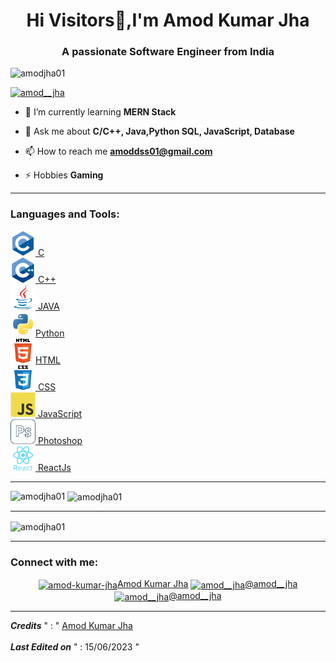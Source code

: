<h1 align="center" id="animationTarget">Hi Visitors👋,I'm Amod Kumar Jha</h1>
<h3 align="center">A passionate Software Engineer from India</h3>

<p align="left"> <img src="https://komarev.com/ghpvc/?username=amodjha01&label=Profile%20views&color=0e75b6&style=flat" alt="amodjha01" /> </p>

<p align="left"> <a href="https://twitter.com/amod__jha" target="blank"><img src="https://img.shields.io/twitter/follow/amod__jha?logo=twitter&style=for-the-badge" alt="amod__jha" /></a> </p>

- 🌱 I’m currently learning **MERN Stack**

- 💬 Ask me about **C/C++, Java,Python SQL, JavaScript, Database**

- 📫 How to reach me **amoddss01@gmail.com**

- ⚡ Hobbies **Gaming**


<hr>
<h3 align="left">Languages and Tools:</h3>
<p align="left"> 
  <a href="https://www.cprogramming.com/" target="_blank" rel="noreferrer"><img src="https://raw.githubusercontent.com/devicons/devicon/master/icons/c/c-original.svg" alt="c" width="40" height="40"/> C </a> <br>
  <a href="https://www.w3schools.com/cpp/" target="_blank" rel="noreferrer"> <img src="https://raw.githubusercontent.com/devicons/devicon/master/icons/cplusplus/cplusplus-original.svg" alt="cplusplus" width="40" height="40"/> C++</a> <br>
  <a href="https://www.java.com" target="_blank" rel="noreferrer"> <img src="https://raw.githubusercontent.com/devicons/devicon/master/icons/java/java-original.svg" alt="java" width="40" height="40"/> JAVA</a><br> 
   <a href="https://www.python.org" target="_blank" rel="noreferrer"> <img src="https://raw.githubusercontent.com/devicons/devicon/master/icons/python/python-original.svg" alt="python" width="40" height="40"/>Python </a> <br>
  <a href="https://www.w3.org/html/" target="_blank" rel="noreferrer"> <img src="https://raw.githubusercontent.com/devicons/devicon/master/icons/html5/html5-original-wordmark.svg" alt="html5" width="40" height="40"/>HTML </a> <br>
  <a href="https://www.w3schools.com/css/" target="_blank" rel="noreferrer"> <img src="https://raw.githubusercontent.com/devicons/devicon/master/icons/css3/css3-original-wordmark.svg" alt="css3" width="40" height="40"/> CSS </a> <br>
  <a href="https://developer.mozilla.org/en-US/docs/Web/JavaScript" target="_blank" rel="noreferrer"> <img src="https://raw.githubusercontent.com/devicons/devicon/master/icons/javascript/javascript-original.svg" alt="javascript" width="40" height="40"/> JavaScript</a> <br>  
  <a href="https://www.photoshop.com/en" target="_blank" rel="noreferrer"> <img src="https://raw.githubusercontent.com/devicons/devicon/master/icons/photoshop/photoshop-line.svg" alt="photoshop" width="40" height="40"/> Photoshop </a><br>
  <a href="https://reactjs.org/" target="_blank" rel="noreferrer"> <img src="https://raw.githubusercontent.com/devicons/devicon/master/icons/react/react-original-wordmark.svg" alt="react" width="40" height="40"/> ReactJs</a> </p>
          
<hr>
<p><img align="left" src="https://github-readme-stats.vercel.app/api/top-langs?username=amodjha01&show_icons=true&locale=en&layout=compact" alt="amodjha01" /></p>

<p>&nbsp;<img align="center" src="https://github-readme-stats.vercel.app/api?username=amodjha01&show_icons=true&locale=en" alt="amodjha01" /></p>
<hr>
<p><img align="center" src="https://github-readme-streak-stats.herokuapp.com/?user=amodjha01&" alt="amodjha01" /></p>



<hr>
<h3 align="left">Connect with me:</h3>
<p align="center" dir="auto">
<a href="https://linkedin.com/in/amod-kumar-jha" rel="nofollow"><img align="center" src="https://raw.githubusercontent.com/rahuldkjain/github-profile-readme-generator/master/src/images/icons/Social/linked-in-alt.svg" alt="amod-kumar-jha" height="30" width="40" />Amod Kumar Jha</a>
<a href="https://instagram.com/amod__jha" target="blank"><img align="center" src="https://raw.githubusercontent.com/rahuldkjain/github-profile-readme-generator/master/src/images/icons/Social/instagram.svg" alt="amod__jha" height="30" width="40" />@amod__jha</a>
<a href="https://twitter.com/amod__jha" target="blank"><img align="center" src="https://raw.githubusercontent.com/rahuldkjain/github-profile-readme-generator/master/src/images/icons/Social/twitter.svg" alt="amod__jha" height="30" width="40" />@amod__jha</a>
</p>
<hr>
<p dir="auto">
  <i>
    <b>Credits</b>
  </i>
  " : "
  <a href="https://github.com/amodjha01">Amod Kumar Jha</a>
  <br>
  <br>
  <i>
    <b>Last Edited on</b>
  </i>
  " : 15/06/2023 "
</p>

 <script>
    document.addEventListener('DOMContentLoaded', function () {
      animateLetters('Hi Visitors👋,I\'m Amod Kumar Jha', 'animationTarget');
    });

    function animateLetters(text, elementId) {
      const element = document.getElementById(elementId);
      const letters = text.split('');

      // Clear the content of the element
      element.innerHTML = '';

      // Use setInterval to continuously append letters with a delay
      let index = 0;
      const intervalId = setInterval(() => {
        const span = document.createElement('span');
        span.textContent = letters[index];
        element.appendChild(span);
        index++;

        if (index === letters.length) {
          clearInterval(intervalId); // Stop the interval when all letters are appended
        }
      }, 100); // Adjust the delay (in milliseconds) as needed
    }
  </script>
